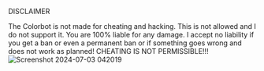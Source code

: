 DISCLAIMER

The Colorbot is not made for cheating and hacking. 
This is not allowed and I do not support it. You are 100% liable for any damage. 
I accept no liability if you get a ban or even a permanent ban or if something goes wrong and does not work as planned! 
CHEATING IS NOT PERMISSIBLE!!!
![Screenshot 2024-07-03 042019](https://github.com/321Remag/Arsenal-Color-Bot/assets/174529763/10a723d3-183d-42d6-a657-e9c525134818)
